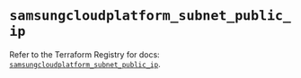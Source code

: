 # `samsungcloudplatform_subnet_public_ip`

Refer to the Terraform Registry for docs: [`samsungcloudplatform_subnet_public_ip`](https://registry.terraform.io/providers/samsungsdscloud/samsungcloudplatform/3.13.0/docs/resources/subnet_public_ip).
